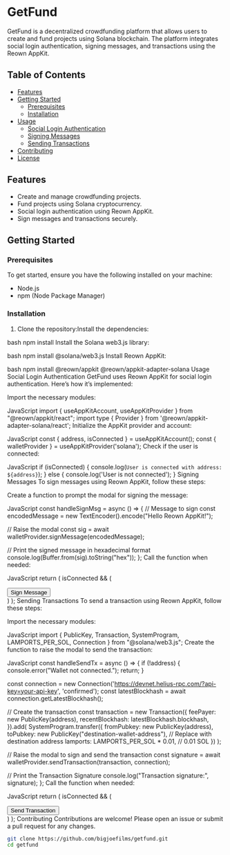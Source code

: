 # GetFund

GetFund is a decentralized crowdfunding platform that allows users to create and fund projects using Solana blockchain. The platform integrates social login authentication, signing messages, and transactions using the Reown AppKit.

## Table of Contents

- [Features](#features)
- [Getting Started](#getting-started)
  - [Prerequisites](#prerequisites)
  - [Installation](#installation)
- [Usage](#usage)
  - [Social Login Authentication](#social-login-authentication)
  - [Signing Messages](#signing-messages)
  - [Sending Transactions](#sending-transactions)
- [Contributing](#contributing)
- [License](#license)

## Features

- Create and manage crowdfunding projects.
- Fund projects using Solana cryptocurrency.
- Social login authentication using Reown AppKit.
- Sign messages and transactions securely.

## Getting Started

### Prerequisites

To get started, ensure you have the following installed on your machine:

- Node.js
- npm (Node Package Manager)

### Installation

1. Clone the repository:Install the dependencies:

bash
npm install
Install the Solana web3.js library:

bash
npm install @solana/web3.js
Install Reown AppKit:

bash
npm install @reown/appkit @reown/appkit-adapter-solana
Usage
Social Login Authentication
GetFund uses Reown AppKit for social login authentication. Here’s how it’s implemented:

Import the necessary modules:

JavaScript
import { useAppKitAccount, useAppKitProvider } from "@reown/appkit/react";
import type { Provider } from '@reown/appkit-adapter-solana/react';
Initialize the AppKit provider and account:

JavaScript
const { address, isConnected } = useAppKitAccount();
const { walletProvider } = useAppKitProvider<Provider>('solana');
Check if the user is connected:

JavaScript
if (isConnected) {
  console.log(`User is connected with address: ${address}`);
} else {
  console.log('User is not connected');
}
Signing Messages
To sign messages using Reown AppKit, follow these steps:

Create a function to prompt the modal for signing the message:

JavaScript
const handleSignMsg = async () => {
  // Message to sign
  const encodedMessage = new TextEncoder().encode("Hello Reown AppKit!");

  // Raise the modal
  const sig = await walletProvider.signMessage(encodedMessage);

  // Print the signed message in hexadecimal format
  console.log(Buffer.from(sig).toString("hex"));
};
Call the function when needed:

JavaScript
return (
  isConnected && (
    <div>
      <button onClick={handleSignMsg}>Sign Message</button>
    </div>
  )
);
Sending Transactions
To send a transaction using Reown AppKit, follow these steps:

Import the necessary modules:

JavaScript
import { PublicKey, Transaction, SystemProgram, LAMPORTS_PER_SOL, Connection } from "@solana/web3.js";
Create the function to raise the modal to send the transaction:

JavaScript
const handleSendTx = async () => {
  if (!address) {
    console.error("Wallet not connected.");
    return;
  }

  const connection = new Connection('https://devnet.helius-rpc.com/?api-key=your-api-key', 'confirmed');
  const latestBlockhash = await connection.getLatestBlockhash();

  // Create the transaction
  const transaction = new Transaction({
    feePayer: new PublicKey(address),
    recentBlockhash: latestBlockhash.blockhash,
  }).add(
    SystemProgram.transfer({
      fromPubkey: new PublicKey(address),
      toPubkey: new PublicKey("destination-wallet-address"), // Replace with destination address
      lamports: LAMPORTS_PER_SOL * 0.01, // 0.01 SOL
    })
  );

  // Raise the modal to sign and send the transaction
  const signature = await walletProvider.sendTransaction(transaction, connection);

  // Print the Transaction Signature
  console.log("Transaction signature:", signature);
};
Call the function when needed:

JavaScript
return (
  isConnected && (
    <div>
      <button onClick={handleSendTx}>Send Transaction</button>
    </div>
  )
);
Contributing
Contributions are welcome! Please open an issue or submit a pull request for any changes.



   ```bash
   git clone https://github.com/bigjoefilms/getfund.git
   cd getfund
